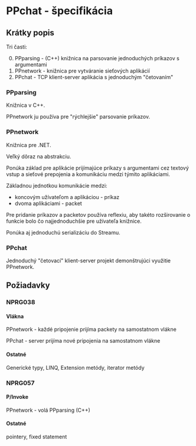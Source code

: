 ﻿# PPchat - špecifikácia

## Krátky popis

Tri časti:

0) PPparsing - (C++) knižnica na parsovanie jednoduchých príkazov s argumentami
1) PPnetwork - knižnica pre vytváranie sieťových aplikácií
2) PPchat - TCP klient-server aplikácia s jednoduchým "četovaním"

### PPparsing

Knižnica v C++.

PPnetwork ju používa pre "rýchlejšie" parsovanie príkazov.

### PPnetwork

Knižnica pre .NET.

Veľký dôraz na abstrakciu.

Ponúka základ pre aplikácie prijímajúce príkazy s argumentami cez textový vstup
a sieťové prepojenia a komunikáciu medzi týmito aplikáciami.

Základnou jednotkou komunikácie medzi:
* koncovým užívateľom a aplikáciou - príkaz
* dvoma aplikáciami - packet

Pre pridanie príkazov a packetov používa reflexiu,
aby takéto rozširovanie o funkcie bolo čo najjednoduchšie
pre užívateľa knižnice.

Ponúka aj jednoduchú serializáciu do Streamu.

### PPchat

Jednoduchý "četovací" klient-server projekt demonštrujúci využitie PPnetwork.

## Požiadavky

### NPRG038

#### Vlákna

PPnetwork - každé pripojenie prijíma packety na samostatnom vlákne

PPchat - server prijíma nové pripojenia na samostatnom vlákne

#### Ostatné

Generické typy, LINQ, Extension metódy, iterator metódy

### NPRG057

#### P/Invoke

PPnetwork - volá PPparsing (C++)

#### Ostatné

pointery, fixed statement
